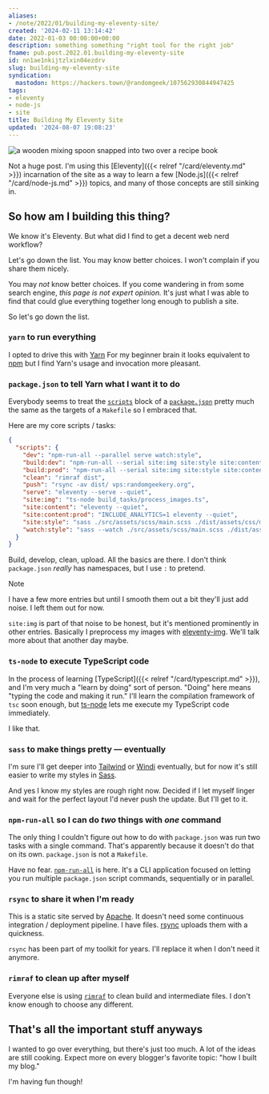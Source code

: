 ```yaml
---
aliases:
- /note/2022/01/building-my-eleventy-site/
created: '2024-02-11 13:14:42'
date: 2022-01-03 00:00:00+00:00
description: something something "right tool for the right job"
fname: pub.post.2022.01.building-my-eleventy-site
id: nn1ae1nkijtzlxin04ezdrv
slug: building-my-eleventy-site
syndication:
  mastodon: https://hackers.town/@randomgeek/107562930844947425
tags:
- eleventy
- node-js
- site
title: Building My Eleventy Site
updated: '2024-08-07 19:08:23'
---
```


![a wooden mixing spoon snapped into two over a recipe book](assets/img/2022/cover-2022-01-03.jpg "sometimes the tools break")

Not a huge post. I'm using this [Eleventy]({{< relref "/card/eleventy.md" >}}) incarnation of the site as a way to learn a few [Node.js]({{< relref "/card/node-js.md" >}}) topics, and many of those concepts are still sinking in.

## So how am I building this thing?

We know it's Eleventy. But what did I find to get a decent web nerd workflow?

Let's go down the list. You may know better choices. I won't complain if you share them nicely.

You may *not* know better choices. If you come wandering in from some search engine, *this page is not expert opinion.* It's just what I was able to find that could glue everything together long enough to publish a site.

So let's go down the list.

### `yarn` to run everything

I opted to drive this with [Yarn](https://yarnpkg.com.) For my beginner brain it looks equivalent to [npm](https://docs.npmjs.com/cli/v8) but I find Yarn's usage and invocation more pleasant.

### `package.json` to tell Yarn what I want it to do

Everybody seems to treat the [`scripts`](https://docs.npmjs.com/cli/v8/configuring-npm/package-json#scripts) block of a [`package.json`](https://docs.npmjs.com/cli/v8/configuring-npm/package-json) pretty
much the same as the targets of a `Makefile` so I embraced that.

Here are my core scripts / tasks:

```json
{
  "scripts": {
    "dev": "npm-run-all --parallel serve watch:style",
    "build:dev": "npm-run-all --serial site:img site:style site:content",
    "build:prod": "npm-run-all --serial site:img site:style site:content:prod",
    "clean": "rimraf dist",
    "push": "rsync -av dist/ vps:randomgeekery.org",
    "serve": "eleventy --serve --quiet",
    "site:img": "ts-node build_tasks/process_images.ts",
    "site:content": "eleventy --quiet",
    "site:content:prod": "INCLUDE_ANALYTICS=1 eleventy --quiet",
    "site:style": "sass ./src/assets/scss/main.scss ./dist/assets/css/main.css",
    "watch:style": "sass --watch ./src/assets/scss/main.scss ./dist/assets/css/main.css"
  }
}
```

Build, develop, clean, upload. All the basics are there. I don't think `package.json` *really* has namespaces, but I use `:` to pretend.

> [!NOTE]
> I have a few more entries but until I smooth them out a bit they'll just add noise. I left them out for now.
>
> `site:img` is part of that noise to be honest, but it's mentioned prominently in other entries. Basically I preprocess my images with [eleventy-img](https://www.11ty.dev/docs/plugins/image/). We'll talk more about that another day maybe.

### `ts-node` to execute TypeScript code

In the process of learning [TypeScript]({{< relref "/card/typescript.md" >}}), and I'm very much a "learn by doing" sort of person. "Doing" here means "typing the code and making it run." I'll learn the compilation framework of `tsc` soon enough, but [ts-node](https://typestrong.org/ts-node/) lets me execute my TypeScript code immediately.

I like that.

### `sass` to make things pretty — eventually

I'm sure I'll get deeper into [Tailwind](https://tailwindcss.com) or [Windi](https://windicss.org) eventually, but for now it's still easier to write my styles in [Sass](https://sass-lang.com).

And yes I know my styles are rough right now. Decided if I let myself linger and wait for the perfect layout I'd never push the update. But I'll get to it.

### `npm-run-all` so I can do *two* things with *one* command

The only thing I couldn't figure out how to do with `package.json` was run two tasks with a single command. That's apparently because it doesn't do that on its own. `package.json` is not a `Makefile`.

Have no fear. [`npm-run-all`](https://github.com/mysticatea/npm-run-all) is here. It's a CLI application focused on letting you run multiple `package.json` script commands, sequentially or in parallel.

### `rsync` to share it when I'm ready

This is a static site served by [Apache](https://httpd.apache.org). It doesn't need some continuous integration / deployment pipeline. I have files. [rsync](https://rsync.samba.org) uploads them with a quickness.

`rsync` has been part of my toolkit for years. I'll replace it when I don't need it anymore.

### `rimraf` to clean up after myself

Everyone else is using [`rimraf`](https://github.com/isaacs/rimraf) to clean build and intermediate files. I don't know enough to choose any different.

## That's all the important stuff anyways

I wanted to go over everything, but there's just too much. A lot of the ideas are still cooking. Expect more on every blogger's favorite topic: "how I built my blog."

I'm having fun though!